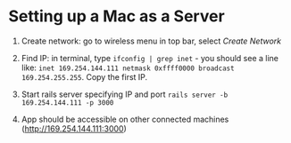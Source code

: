 # Setting up a Mac as a Server

 1) Create network: go to wireless menu in top bar, select *Create Network*

 2) Find IP: in terminal, type `ifconfig | grep inet` - you should see a line like: `inet 169.254.144.111 netmask 0xffff0000 broadcast 169.254.255.255`. Copy the first IP.

 3) Start rails server specifying IP and port `rails server -b 169.254.144.111 -p 3000`

 4) App should be accessible on other connected machines (http://169.254.144.111:3000)
